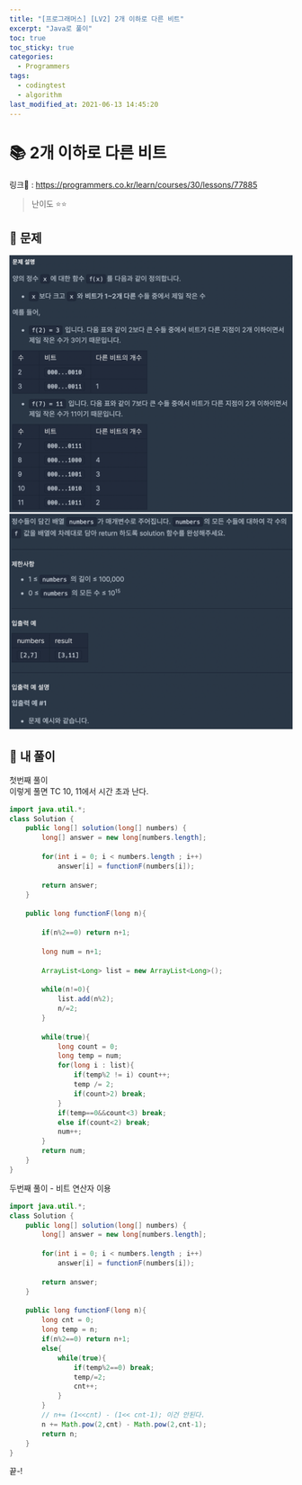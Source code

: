 ```yaml
---
title: "[프로그래머스] [LV2] 2개 이하로 다른 비트"
excerpt: "Java로 풀이"
toc: true
toc_sticky: true
categories:
  - Programmers
tags:
  - codingtest
  - algorithm
last_modified_at: 2021-06-13 14:45:20
---
```


# 📚 2개 이하로 다른 비트
  
링크📎 : <https://programmers.co.kr/learn/courses/30/lessons/77885>  
  
>난이도 ⭐️⭐️
  
## 📖 문제  
  
![이미지](/assets/images/Programmers/Lv2/prob23/23-1.png)
![이미지](/assets/images/Programmers/Lv2/prob23/23-2.png)
  
## 📝 내 풀이  
  
첫번째 풀이  
이렇게 풀면 TC 10, 11에서 시간 초과 난다.  
  
```java  
import java.util.*;
class Solution {
    public long[] solution(long[] numbers) {
        long[] answer = new long[numbers.length];
        
        for(int i = 0; i < numbers.length ; i++)
            answer[i] = functionF(numbers[i]);
        
        return answer;
    }
    
    public long functionF(long n){
        
        if(n%2==0) return n+1;
        
        long num = n+1;
        
        ArrayList<Long> list = new ArrayList<Long>();
        
        while(n!=0){
            list.add(n%2);
            n/=2;    
        }
        
        while(true){
            long count = 0;
            long temp = num;
            for(long i : list){
                if(temp%2 != i) count++;
                temp /= 2;
                if(count>2) break;
            }
            if(temp==0&&count<3) break;
            else if(count<2) break;
            num++;
        }
        return num;
    }
}
```  
  
두번째 풀이 - 비트 연산자 이용  
  
```java
import java.util.*;
class Solution {
    public long[] solution(long[] numbers) {
        long[] answer = new long[numbers.length];
        
        for(int i = 0; i < numbers.length ; i++)
            answer[i] = functionF(numbers[i]);
        
        return answer;
    }
    
    public long functionF(long n){
        long cnt = 0;
        long temp = n;
        if(n%2==0) return n+1;
        else{
            while(true){
                if(temp%2==0) break;
                temp/=2;
                cnt++;
            }
        }
        // n+= (1<<cnt) - (1<< cnt-1); 이건 안된다.
        n += Math.pow(2,cnt) - Math.pow(2,cnt-1);
        return n;
    }
}
```
  
끝-!
